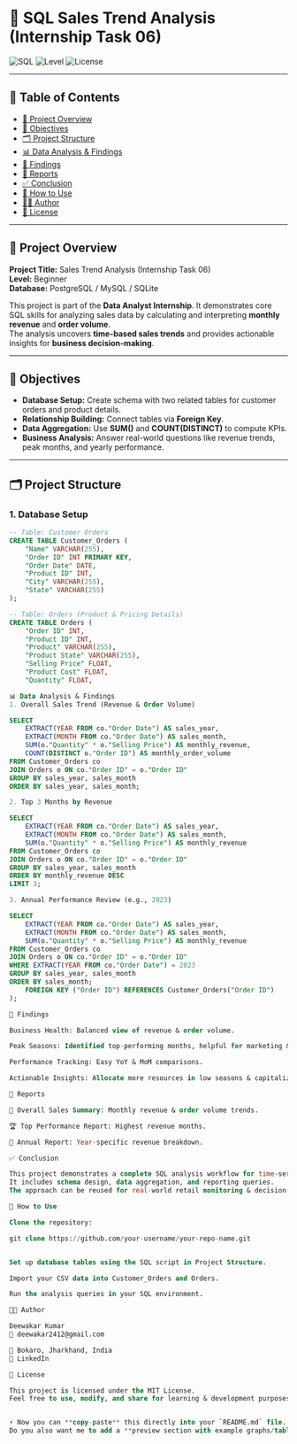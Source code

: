 # 🛒 SQL Sales Trend Analysis (Internship Task 06)

![SQL](https://img.shields.io/badge/SQL-PostgreSQL%20%7C%20MySQL%20%7C%20SQLite-blue) 
![Level](https://img.shields.io/badge/Level-Beginner-green) 
![License](https://img.shields.io/badge/License-MIT-yellow)

---

## 📑 Table of Contents
- [📌 Project Overview](#-project-overview)
- [🎯 Objectives](#-objectives)
- [🗂️ Project Structure](#️-project-structure)
- [📊 Data Analysis & Findings](#-data-analysis--findings)
- [🔎 Findings](#-findings)
- [📑 Reports](#-reports)
- [✅ Conclusion](#-conclusion)
- [🚀 How to Use](#-how-to-use)
- [👨‍💻 Author](#-author)
- [📜 License](#-license)

---

## 📌 Project Overview
**Project Title:** Sales Trend Analysis (Internship Task 06)  
**Level:** Beginner  
**Database:** PostgreSQL / MySQL / SQLite  

This project is part of the **Data Analyst Internship**. It demonstrates core SQL skills for analyzing sales data by calculating and interpreting **monthly revenue** and **order volume**.  
The analysis uncovers **time-based sales trends** and provides actionable insights for **business decision-making**.

---

## 🎯 Objectives
- **Database Setup:** Create schema with two related tables for customer orders and product details.  
- **Relationship Building:** Connect tables via **Foreign Key**.  
- **Data Aggregation:** Use **SUM()** and **COUNT(DISTINCT)** to compute KPIs.  
- **Business Analysis:** Answer real-world questions like revenue trends, peak months, and yearly performance.  

---

## 🗂️ Project Structure
### 1. Database Setup

```sql
-- Table: Customer Orders
CREATE TABLE Customer_Orders (
    "Name" VARCHAR(255),
    "Order ID" INT PRIMARY KEY,
    "Order Date" DATE,
    "Product ID" INT,
    "City" VARCHAR(255),
    "State" VARCHAR(255)
);

-- Table: Orders (Product & Pricing Details)
CREATE TABLE Orders (
    "Order ID" INT,
    "Product ID" INT,
    "Product" VARCHAR(255),
    "Product State" VARCHAR(255),
    "Selling Price" FLOAT,
    "Product Cost" FLOAT,
    "Quantity" FLOAT,

📊 Data Analysis & Findings
1. Overall Sales Trend (Revenue & Order Volume)

SELECT
    EXTRACT(YEAR FROM co."Order Date") AS sales_year,
    EXTRACT(MONTH FROM co."Order Date") AS sales_month,
    SUM(o."Quantity" * o."Selling Price") AS monthly_revenue,
    COUNT(DISTINCT o."Order ID") AS monthly_order_volume
FROM Customer_Orders co
JOIN Orders o ON co."Order ID" = o."Order ID"
GROUP BY sales_year, sales_month
ORDER BY sales_year, sales_month;

2. Top 3 Months by Revenue

SELECT
    EXTRACT(YEAR FROM co."Order Date") AS sales_year,
    EXTRACT(MONTH FROM co."Order Date") AS sales_month,
    SUM(o."Quantity" * o."Selling Price") AS monthly_revenue
FROM Customer_Orders co
JOIN Orders o ON co."Order ID" = o."Order ID"
GROUP BY sales_year, sales_month
ORDER BY monthly_revenue DESC
LIMIT 3;

3. Annual Performance Review (e.g., 2023)

SELECT
    EXTRACT(YEAR FROM co."Order Date") AS sales_year,
    EXTRACT(MONTH FROM co."Order Date") AS sales_month,
    SUM(o."Quantity" * o."Selling Price") AS monthly_revenue
FROM Customer_Orders co
JOIN Orders o ON co."Order ID" = o."Order ID"
WHERE EXTRACT(YEAR FROM co."Order Date") = 2023
GROUP BY sales_year, sales_month
ORDER BY sales_month;
    FOREIGN KEY ("Order ID") REFERENCES Customer_Orders("Order ID")
);

🔎 Findings

Business Health: Balanced view of revenue & order volume.

Peak Seasons: Identified top-performing months, helpful for marketing & inventory planning.

Performance Tracking: Easy YoY & MoM comparisons.

Actionable Insights: Allocate more resources in low seasons & capitalize on peaks.

📑 Reports

📌 Overall Sales Summary: Monthly revenue & order volume trends.

🏆 Top Performance Report: Highest revenue months.

📅 Annual Report: Year-specific revenue breakdown.

✅ Conclusion

This project demonstrates a complete SQL analysis workflow for time-series sales data.
It includes schema design, data aggregation, and reporting queries.
The approach can be reused for real-world retail monitoring & decision-making.

🚀 How to Use

Clone the repository:

git clone https://github.com/your-username/your-repo-name.git


Set up database tables using the SQL script in Project Structure.

Import your CSV data into Customer_Orders and Orders.

Run the analysis queries in your SQL environment.

👨‍💻 Author

Deewakar Kumar
📧 deewakar2412@gmail.com

📍 Bokaro, Jharkhand, India
🔗 LinkedIn

📜 License

This project is licensed under the MIT License.
Feel free to use, modify, and share for learning & development purposes.


⚡ Now you can **copy-paste** this directly into your `README.md` file.  
Do you also want me to add a **preview section with example graphs/tables (monthly revenue trends)** to make it look more professional for GitHub?
